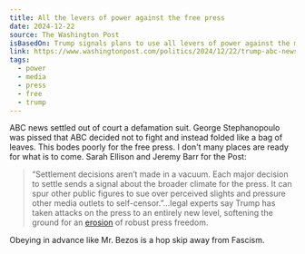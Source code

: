 ```yaml
---
title: All the levers of power against the free press
date: 2024-12-22
source: The Washington Post
isBasedOn: Trump signals plans to use all levers of power against the media
link: https://www.washingtonpost.com/politics/2024/12/22/trump-abc-news-settlement-george-stephanopoulos/
tags:
  - power
  - media
  - press
  - free
  - trump
---
```

ABC news settled out of court a defamation suit. George Stephanopoulo was pissed that ABC decided not to fight and instead folded like a bag of leaves. This bodes poorly for the free press. I don't many places are ready for what is to come. Sarah Ellison and Jeremy Barr for the Post:

>“Settlement decisions aren’t made in a vacuum. Each major decision to settle sends a signal about the broader climate for the press. It can spur other public figures to sue over perceived slights and pressure other media outlets to self-censor.”...legal experts say Trump has taken attacks on the press to an entirely new level, softening the ground for an [erosion](https://www.washingtonpost.com/politics/2024/11/01/trump-fcc-media-crackdown/?itid=lk_inline_manual_48) of robust press freedom.

Obeying in advance like Mr. Bezos is a hop skip away from Fascism.